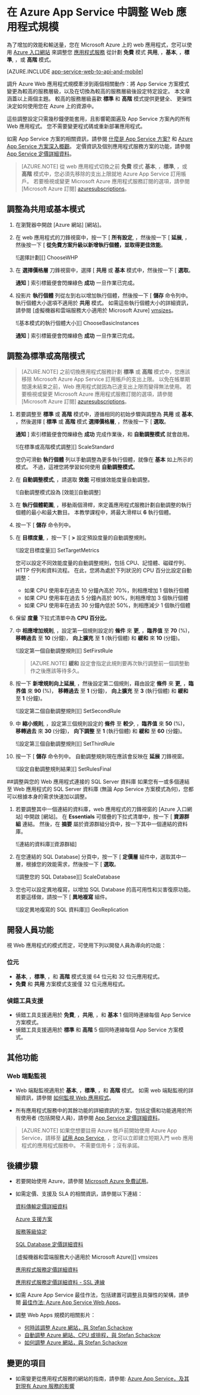 <properties 
    pageTitle="在 Azure App Service 中調整 Web 應用程式規模" 
    description="了解如何在 Azure App Service 中相應增加及相應減少 Web 應用程式，包括自動調整。" 
    services="app-service" 
    documentationCenter="" 
    authors="cephalin" 
    manager="wpickett" 
    editor="mollybos"/>

<tags 
    ms.service="app-service" 
    ms.workload="na" 
    ms.tgt_pltfrm="na" 
    ms.devlang="na" 
    ms.topic="article" 
    ms.date="12/10/2015" 
    ms.author="cephalin"/>

# 在 Azure App Service 中調整 Web 應用程式規模 #

為了增加的效能和輸送量，您在 Microsoft Azure 上的 web 應用程式，您可以使用 [Azure 入口網站](http://go.microsoft.com/fwlink/?LinkId=529715) 來調整您 [應用程式服務](http://go.microsoft.com/fwlink/?LinkId=529714) 從計劃 **免費** 模式 **共用**, ，**基本**, ，**標準**, ，或 **高階** 模式。 

[AZURE.INCLUDE [app-service-web-to-api-and-mobile](../../includes/app-service-web-to-api-and-mobile.md)]

調升 Azure Web 應用程式規模牽涉到兩個相關動作：將 App Service 方案模式變更為較高的服務層級，以及在切換為較高的服務層級後設定特定設定。 本文章涵蓋以上兩個主題。 較高的服務層級喜歡 **標準** 和 **高階** 模式提供更健全、 更彈性決定如何使用您在 Azure 上的資源中。

這些調整設定只需幾秒鐘便能套用，且影響範圍遍及 App Service 方案內的所有 Web 應用程式。 您不需要變更程式碼或重新部署應用程式。

如需 App Service 方案的相關資訊，請參閱 [什麼是 App Service 方案?](../web-sites-web-hosting-plan-overview.md) 和 [Azure App Service 方案深入概觀](../app-service/azure-web-sites-web-hosting-plans-in-depth-overview.md)。 定價資訊及個別應用程式服務方案的功能，請參閱 [App Service 定價詳細資料](/pricing/details/web-sites/)。  

> [AZURE.NOTE] 從 web 應用程式切換之前 **免費** 模式 **基本**, ，**標準**, ，或 **高階** 模式中，您必須先移除的支出上限就地 Azure App Service 訂用帳戶。 若要檢視或變更 Microsoft Azure 應用程式服務訂閱的選項，請參閱 [Microsoft Azure 訂閱] [azuresubscriptions]。

<a name="scalingsharedorbasic"></a>
<!-- ===================================== -->
## 調整為共用或基本模式
<!-- ===================================== -->

1. 在瀏覽器中開啟 [Azure 網站] [網站]。
    
2. 在 web 應用程式的刀鋒視窗中，按一下 [ **所有設定**, ，然後按一下 [ **延展**, ，然後按一下 [ **從免費方案升級以新增執行個體，並取得更佳效能**。
    
    ![選擇計劃][] ChooseWHP
    
4. 在 **選擇價格層** 刀鋒視窗中，選擇 [ **共用** 或 **基本** 模式中，然後按一下 [ **選取**。
    
     **通知** ] 索引標籤便會閃爍綠色 **成功** 一旦作業已完成。 
    
5. 投影片 **執行個體** 列從左到右以增加執行個體，然後按一下 [ **儲存** 命令列中。 執行個體大小選項不適用於 **共用** 模式。 如需這些執行個體大小的詳細資訊，請參閱 [虛擬機器和雲端服務大小適用於 Microsoft Azure] [vmsizes]。
    
    ![基本模式的執行個體大小][] ChooseBasicInstances
    
     **通知** ] 索引標籤便會閃爍綠色 **成功** 一旦作業已完成。 
    
<a name="scalingstandard"></a>
<!-- ================================= -->
## 調整為標準或高階模式
<!-- ================================= -->

> [AZURE.NOTE] 之前切換應用程式服務計劃 **標準** 或 **高階** 模式中，您應該移除 Microsoft Azure App Service 訂用帳戶的支出上限。 以免在帳單期間還未結束之前，Web 應用程式就因為已達支出上限而變得無法使用。 若要檢視或變更 Microsoft Azure 應用程式服務訂閱的選項，請參閱 [Microsoft Azure 訂閱] [azuresubscriptions]。

1. 若要調整至 **標準** 或 **高階** 模式中，遵循相同的初始步驟與調整為 **共用** 或 **基本**, ，然後選擇 [ **標準** 或 **高階** 模式 **選擇價格層**, ，然後按一下 [ **選取**。 
    
     **通知** ] 索引標籤便會閃爍綠色 **成功** 完成作業後，和 **自動調整模式** 就會啟用。
    
    ![在標準或高階模式調整][] ScaleStandard
    
    您仍可滑動 **執行個體** 列以手動調整為更多執行個體，就像在 **基本** 如上所示的模式。 不過，這裡您將學習如何使用 **自動調整模式**。 
    
2. 在 **自動調整模式**, ，請選取 **效能** 可根據效能度量自動調整。
    
    ![自動調整模式設為 [效能][自動調整]
    
3. 在 **執行個體範圍**, ，移動兩個滑桿，來定義應用程式服務計劃自動調整的執行個體的最小和最大數目。 本教學課程中，將最大滑桿以 **6** 執行個體。
    
4. 按一下 [ **儲存** 命令列中。
    
4. 在 **目標度量**, ，按一下 [ **>** 設定預設度量的自動調整規則。  
    
    ![設定目標度量][] SetTargetMetrics
    
    您可以設定不同效能度量的自動調整規則，包括 CPU、記憶體、磁碟佇列、HTTP 佇列和資料流程。 在此，您將為處於下列狀況的 CPU 百分比設定自動調整：
    
    - 如果 CPU 使用率在過去 10 分鐘內高於 70%，則相應增加 1 個執行個體
    - 如果 CPU 使用率在過去 5 分鐘內高於 90%，則相應增加 3 個執行個體
    - 如果 CPU 使用率在過去 30 分鐘內低於 50%，則相應減少 1 個執行個體 
    
    
4. 保留 **度量** 下拉式清單中為 **CPU 百分比**。
    
5. 中 **相應增加規則**, ，設定第一個規則設定的 **條件** 來 **更**, ，**臨界值** 至 **70** (%)， **移轉過去** 至 **10** (分鐘)， **向上擴充** 至 **1** (執行個體) 和 **緩和** 來 **10** (分鐘)。 
    
    ![設定第一個自動調整規則][] SetFirstRule
    
    >[AZURE.NOTE]  **緩和** 設定會指定此規則要再次執行調整前一個調整動作之後應該等待多久。
    
6. 按一下 **新增規則向上延展**, ，然後設定第二個規則，藉由設定 **條件** 來 **更**, ，**臨界值** 來 **90** (%)， **移轉過去** 至 **1** (分鐘)， **向上擴充** 至 **3** (執行個體) 和 **緩和** 至 **1** (分鐘)。
    
    ![設定第二個自動調整規則][] SetSecondRule
    
5. 中 **縮小規則**, ，設定第三個規則設定的 **條件** 至 **較少**, ，**臨界值** 來 **50** (%)， **移轉過去** 來 **30** (分鐘)， **向下調整** 至 **1** (執行個體) 和 **緩和** 至 **60** (分鐘)。 
    
    ![設定第三個自動調整規則][] SetThirdRule
    
7. 按一下 [ **儲存** 命令列中。 自動調整規則現在應該會反映在 **延展** 刀鋒視窗。 
    
    ![設定自動調整規則結果][] SetRulesFinal

<a name="ScalingSQLServer"></a>
##調整與您的 Web 應用程式連接的 SQL Server 資料庫
如果您有一或多個連結至 Web 應用程式的 SQL Server 資料庫 (無論 App Service 方案模式為何)，您都可以根據本身的需求快速加以調整。

1. 若要調整其中一個連結的資料庫，web 應用程式的刀鋒視窗的 [Azure 入口網站] 中開啟 [網站]。 在 **Essentials** 可摺疊的下拉式清單中，按一下 [ **資源群組** 連結。 然後，在 **摘要** 屬於資源群組分頁中，按一下其中一個連結的資料庫。

    ![連結的資料庫][資源群組]
    
2. 在您連結的 SQL Database] 分頁中，按一下 [ **定價層** 組件中，選取其中一層，根據您的效能需求，然後按一下 [ **選取**。 
    
    ![調整您的 SQL Database][] ScaleDatabase
    
3. 您也可以設定異地複寫，以增加 SQL Database 的高可用性和災害復原功能。 若要這樣做，請按一下 [ **異地複寫** 組件。
    
    ![設定異地複寫的 SQL 資料庫][] GeoReplication

<a name="devfeatures"></a>
## 開發人員功能
視 Web 應用程式的模式而定，可使用下列以開發人員為導向的功能：

### 位元 ###

-  **基本**, ，**標準**, ，和 **高階** 模式支援 64 位元和 32 位元應用程式。
-  **免費** 和 **共用** 方案模式支援僅 32 位元應用程式。

### 偵錯工具支援 ###

- 偵錯工具支援適用於 **免費**, ，**共用**, ，和 **基本** 1 個同時連線每個 App Service 方案模式。
- 偵錯工具支援適用於 **標準** 和 **高階** 5 個同時連線每個 App Service 方案模式。

<a name="OtherFeatures"></a>
## 其他功能

### Web 端點監視 ###

- Web 端點監視適用於 **基本**, ，**標準**, ，和 **高階** 模式。 如需 web 端點監視的詳細資訊，請參閱 [如何監視 Web 應用程式](web-sites-monitor.md)。

- 所有應用程式服務中的其餘功能的詳細資訊的方案，包括定價和功能適用於所有使用者 (包括開發人員)，請參閱 [App Service 定價詳細資料](/pricing/details/web-sites/)。

>[AZURE.NOTE] 如果您想要註冊 Azure 帳戶前開始使用 Azure App Service，請移至 [試用 App Service](http://go.microsoft.com/fwlink/?LinkId=523751), ，您可以立即建立短期入門 web 應用程式的應用程式服務中。 不需要信用卡；沒有承諾。

<a name="Next Steps"></a>   
## 後續步驟

- 若要開始使用 Azure，請參閱 [Microsoft Azure 免費試用](/pricing/free-trial/)。
- 如需定價、支援及 SLA 的相關資訊，請參閱以下連結：
    
    [資料傳輸定價詳細資料](/pricing/details/data-transfers/)
    
    [Azure 支援方案](/support/plans/)
    
    [服務等級協定](/support/legal/sla/)
    
    [SQL Database 定價詳細資料](/pricing/details/sql-database/)
    
    [虛擬機器和雲端服務大小適用於 Microsoft Azure][] vmsizes
    
    [應用程式服務定價詳細資料](/pricing/details/web-sites/)
    
    [應用程式服務定價詳細資料 - SSL 連線](/pricing/details/web-sites/#ssl-connections)

- 如需 Azure App Service 最佳作法，包括建置可調整且具彈性的架構，請參閱 [最佳作法: Azure App Service Web Apps](http://blogs.msdn.com/b/windowsazure/archive/2014/02/10/best-practices-windows-azure-websites-waws.aspx)。

- 調整 Web Apps 規模的相關影片：
    
    - [何時該調整 Azure 網站，與 Stefan Schackow](/documentation/videos/azure-web-sites-free-vs-standard-scaling/)
    - [自動調整 Azure 網站、CPU 或排程，與 Stefan Schackow](/documentation/videos/auto-scaling-azure-web-sites/)
    - [如何調整 Azure 網站，與 Stefan Schackow](/documentation/videos/how-azure-web-sites-scale/)

## 變更的項目
* 如需變更從應用程式服務的網站的指南，請參閱: [Azure App Service，及其對現有 Azure 服務的影響](http://go.microsoft.com/fwlink/?LinkId=529714)

<!-- LINKS -->
[vmsizes]:http://go.microsoft.com/fwlink/?LinkId=309169
[SQLaccountsbilling]:http://go.microsoft.com/fwlink/?LinkId=234930
[azuresubscriptions]:http://go.microsoft.com/fwlink/?LinkID=235288
[portal]: https://portal.azure.com/

<!-- IMAGES -->
[ChooseWHP]: ./media/web-sites-scale/scale1ChooseWHP.png
[ChooseBasicInstances]: ./media/web-sites-scale/scale2InstancesBasic.png
[SaveButton]: ./media/web-sites-scale/05SaveButton.png
[BasicComplete]: ./media/web-sites-scale/06BasicComplete.png
[ScaleStandard]: ./media/web-sites-scale/scale3InstancesStandard.png
[Autoscale]: ./media/web-sites-scale/scale4AutoScale.png
[SetTargetMetrics]: ./media/web-sites-scale/scale5AutoScaleTargetMetrics.png
[SetFirstRule]: ./media/web-sites-scale/scale6AutoScaleFirstRule.png
[SetSecondRule]: ./media/web-sites-scale/scale7AutoScaleSecondRule.png
[SetThirdRule]: ./media/web-sites-scale/scale8AutoScaleThirdRule.png
[SetRulesFinal]: ./media/web-sites-scale/scale9AutoScaleFinal.png
[ResourceGroup]: ./media/web-sites-scale/scale10ResourceGroup.png
[ScaleDatabase]: ./media/web-sites-scale/scale11SQLScale.png
[GeoReplication]: ./media/web-sites-scale/scale12SQLGeoReplication.png
 

